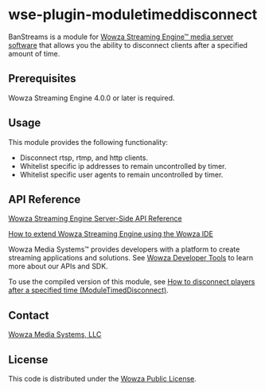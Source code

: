 # wse-plugin-moduletimeddisconnect
BanStreams is a module for [Wowza Streaming Engine™ media server software](https://www.wowza.com/products/streaming-engine) that allows you the ability to disconnect clients after a specified amount of time.

## Prerequisites

Wowza Streaming Engine 4.0.0 or later is required.

## Usage

This module provides the following functionality:

* Disconnect rtsp, rtmp, and http clients.
* Whitelist specific ip addresses to remain uncontrolled by timer. 
* Whitelist specific user agents to remain uncontrolled by timer.

## API Reference

[Wowza Streaming Engine Server-Side API Reference](https://www.wowza.com/resources/WowzaStreamingEngine_ServerSideAPI.pdf)

[How to extend Wowza Streaming Engine using the Wowza IDE](https://www.wowza.com/forums/content.php?759-How-to-extend-Wowza-Streaming-Engine-using-the-Wowza-IDE)

Wowza Media Systems™ provides developers with a platform to create streaming applications and solutions. See [Wowza Developer Tools](https://www.wowza.com/resources/developers) to learn more about our APIs and SDK.

To use the compiled version of this module, see [How to disconnect players after a specified time (ModuleTimedDisconnect)](https://www.wowza.com/forums/content.php?589-How-to-disconnect-connected-clients-after-a-specified-time-period-(ModuleTimedDisconnect)).

## Contact

[Wowza Media Systems, LLC](https://www.wowza.com/contact)

## License

This code is distributed under the [Wowza Public License](https://github.com/WowzaMediaSystems/[jar-file-name]/blob/master/LICENSE.txt).
